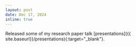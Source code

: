 ```yaml
---
layout: post
date: Dec 17, 2024
inline: true
---
```


Released some of my research paper talk [presentations]({{ site.baseurl}}/presentations){:target="_blank"}.